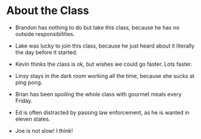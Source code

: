 # About the Class

* Brandon has nothing to do but take this class, because he has no outside responsibilities.

* Lake was lucky to join this class, because he just heard about it literally the day before it started.

* Kevin thinks the class is ok, but wishes we could go faster. Lots faster.

* Linsy stays in the dark room working all the time, because she sucks at ping pong.

* Brian has been spoiling the whole class with gourmet meals every Friday.

* Ed is often distracted by passing law enforcement, as he is wanted in eleven states.

* Joe is not slow! I think!
